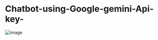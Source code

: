 # Chatbot-using-Google-gemini-Api-key-


![image](https://github.com/user-attachments/assets/9e770b5b-3555-4a22-bb3d-55295458d83a)
